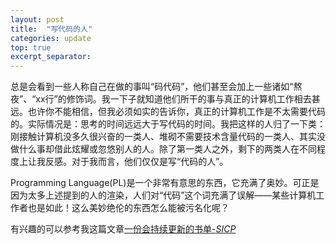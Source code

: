 ```yaml
---
layout: post
title:  "写代码的人"
categories: update
top: true
excerpt_separator: 
---
```


总是会看到一些人称自己在做的事叫“码代码”，他们甚至会加上一些诸如“熬夜”、“xx行”的修饰词。我一下子就知道他们所干的事与真正的计算机工作相去甚远。也许你不能相信，但我必须如实的告诉你，真正的计算机工作是不太需要代码的。实际情况是：思考的时间远远大于写代码的时间。我把这样的人归了一下类：刚接触计算机没多久很兴奋的一类人、堆砌不需要技术含量代码的一类人、其实没做什么事却借此炫耀或忽悠别人的人。除了第一类人之外，剩下的两类人在不同程度上让我反感。对于我而言，他们仅仅是写“代码的人”。

Programming Language(PL)是一个非常有意思的东西，它充满了奥妙。可正是因为太多上述提到的人的渲染，人们对“代码”这个词充满了误解——某些计算机工作者也是如此！这么美妙绝伦的东西怎么能被污名化呢？

有兴趣的可以参考我这篇文章[一份会持续更新的书单-*SICP*](/update/2019/09/10/Update-Books.html)

